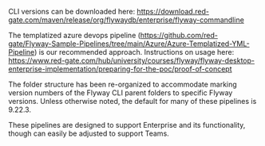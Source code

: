 CLI versions can be downloaded here: https://download.red-gate.com/maven/release/org/flywaydb/enterprise/flyway-commandline

The templatized azure devops pipeline (https://github.com/red-gate/Flyway-Sample-Pipelines/tree/main/Azure/Azure-Templatized-YML-Pipeline) is our recommended approach. Instructions on usage here: https://www.red-gate.com/hub/university/courses/flyway/flyway-desktop-enterprise-implementation/preparing-for-the-poc/proof-of-concept

The folder structure has been re-organized to accommodate marking version numbers of the Flyway CLI parent folders to specific Flyway versions. Unless otherwise noted, the default for many of these pipelines is 9.22.3.

These pipelines are designed to support Enterprise and its functionality, though can easily be adjusted to support Teams. 